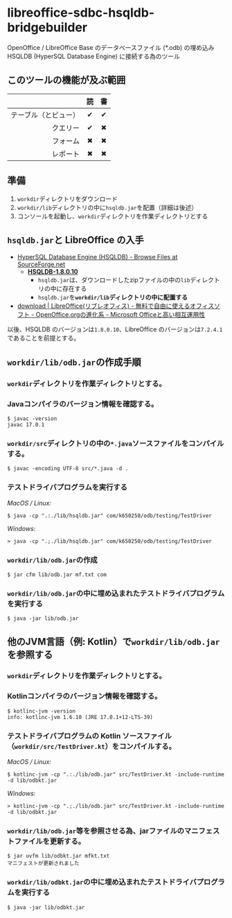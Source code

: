 # libreoffice-sdbc-hsqldb-bridgebuilder
OpenOffice / LibreOffice Base のデータベースファイル (*.odb) の埋め込み HSQLDB (HyperSQL Database Engine) に接続する為のツール

## このツールの機能が及ぶ範囲
||読|書|
|---:|:---:|:---:|
|テーブル（とビュー）|&#10004;|&#10004;|
|クエリー|&#10004;|&#10006;|
|フォーム|&#10006;|&#10006;|
|レポート|&#10006;|&#10006;|

## 準備
1. `workdir`ディレクトリをダウンロード
2. `workdir/lib`ディレクトリの中に`hsqldb.jar`を配置（詳細は後述）
3. コンソールを起動し、`workdir`ディレクトリを作業ディレクトリとする

## `hsqldb.jar`と LibreOffice の入手
- [HyperSQL Database Engine (HSQLDB) -  Browse Files at SourceForge.net](https://sourceforge.net/projects/hsqldb/files/)
  - **[HSQLDB-1.8.0.10](https://sourceforge.net/projects/hsqldb/files/hsqldb/hsqldb_1_8_0/)**
    - `hsqldb.jar`は、ダウンロードしたzipファイルの中の`lib`ディレクトリの中に存在する
    - `hsqldb.jar`を<b>`workdir/lib`ディレクトリの中に配置する</b>
- [download | LibreOffice(リブレオフィス) - 無料で自由に使えるオフィスソフト - OpenOffice.orgの進化系 - Microsoft Officeと高い相互運用性](https://ja.libreoffice.org/download/download/)

以後、HSQLDB のバージョンは`1.8.0.10`、LibreOffice のバージョンは`7.2.4.1`であることを前提とする。

## `workdir/lib/odb.jar`の作成手順

### `workdir`ディレクトリを作業ディレクトリとする。

### Javaコンパイラのバージョン情報を確認する。
```
$ javac -version
javac 17.0.1
```

### `workdir/src`ディレクトリの中の`*.java`ソースファイルをコンパイルする。
```
$ javac -encoding UTF-8 src/*.java -d .
```
### テストドライバプログラムを実行する

*MacOS / Linux:*
```
$ java -cp ".:./lib/hsqldb.jar" com/k650250/odb/testing/TestDriver
```

*Windows:*
```
> java -cp ".;./lib/hsqldb.jar" com/k650250/odb/testing/TestDriver
```

### `workdir/lib/odb.jar`の作成

```
$ jar cfm lib/odb.jar mf.txt com
```

### `workdir/lib/odb.jar`の中に埋め込まれたテストドライバプログラムを実行する

```
$ java -jar lib/odb.jar
```

## 他のJVM言語（例: Kotlin）で`workdir/lib/odb.jar`を参照する

### `workdir`ディレクトリを作業ディレクトリとする。

### Kotlinコンパイラのバージョン情報を確認する。

```
$ kotlinc-jvm -version
info: kotlinc-jvm 1.6.10 (JRE 17.0.1+12-LTS-39)
```

### テストドライバプログラムの Kotlin ソースファイル（`workdir/src/TestDriver.kt`）をコンパイルする。

*MacOS / Linux:*
```
$ kotlinc-jvm -cp ".:./lib/odb.jar" src/TestDriver.kt -include-runtime -d lib/odbkt.jar
```

*Windows:*
```
> kotlinc-jvm -cp ".;./lib/odb.jar" src/TestDriver.kt -include-runtime -d lib/odbkt.jar
```

### `workdir/lib/odb.jar`等を参照させる為、jarファイルのマニフェストファイルを更新する。

```
$ jar uvfm lib/odbkt.jar mfkt.txt
マニフェストが更新されました
```

### `workdir/lib/odbkt.jar`の中に埋め込まれたテストドライバプログラムを実行する

```
$ java -jar lib/odbkt.jar
```


